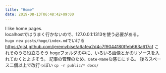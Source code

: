 ```yaml
---  
title: "Home"  
date: 2019-08-13T06:48:42+09:00  
---  
```

  
I like home pages.  
localhostではうまく行かないので、127.0.0.1:1313を使う必要がある。  
`hugo new posts/hoge/index.md`でいける
https://gist.github.com/jeremybise/a6afea2d4c7f9044180ffeb663a617cf これそのうち役立ちそう
hogeフォルダの中に、いろいろ画像とかのリソースを入れておくとよさそう。
記事の管理のため、`Date-Name`な感じにする。
後ろスペース二個以上で改行っぽい
`cp -r public/* docs/`